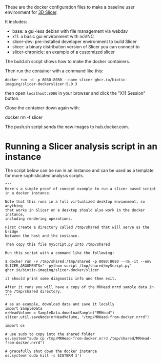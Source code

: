 These are the docker configuration files to make a baseline user
environment for [3D Slicer][slicer].

It includes:
* base: a gui-less debian with file management via webdav
* x11: a basic gui environment with noVNC
* slicer-dev: pre-installed developer environment to build Slicer
* slicer: a binary distribution version of Slicer you can connect to
* slicer-chronicle: an example of a customized slicer

The build.sh script shows how to make the docker containers.

Then run the container with a command like this:

`docker run -d -p 8080:8080 --name slicer ghcr.io/biotic-imaging/slicer-dockerslicer:5.0.3`

then open `localhost:8080` in your browser and click the "X11 Session" button.

Close the container down again with:

 docker rm -f slicer

The push.sh script sends the new images to hub.docker.com.

[slicer]: http://slicer.org


# Running a Slicer analysis script in an instance

The script below can be run in an instance and can be used as a template for more sophisticated analysis scripts.

```
"""
Here's a simple proof of concept example to run a slicer based script
in a docker instance.

Note that this runs in a full virtualized desktop envionment, so anything
that works in Slicer on a desktop should also work in the docker instance,
including rendering operations.

First create a directory called /tmp/shared that will serve as the bridge
between the host and the instance.

Then copy this file myScript.py into /tmp/shared

Run this script with a command like the following:

$ docker run -v /tmp/shared:/tmp/shared -p 8080:8080 --rm -it --env SLICER_ARGUMENTS="--python-script /tmp/shared/myScript.py" ghcr.io/biotic-imaging/slicer-docker/slicer

it should print some diagnostic info and then exit.

After it runs you will have a copy of the MRHead.nrrd sample data in the /tmp/shared directory.
"""

# as an example, download data and save it locally
import SampleData
mrHeadVolume = SampleData.downloadSample("MRHead")
slicer.util.saveNode(mrHeadVolume, "/tmp/MRHead-from-docker.nrrd")

import os

# use sudo to copy into the shared folder
os.system("sudo cp /tmp/MRHead-from-docker.nrrd /tmp/shared/MRHead-from-docker.nrrd")

# gracefully shut down the docker instance
os.system('sudo kill -s SIGTERM 1')
```
